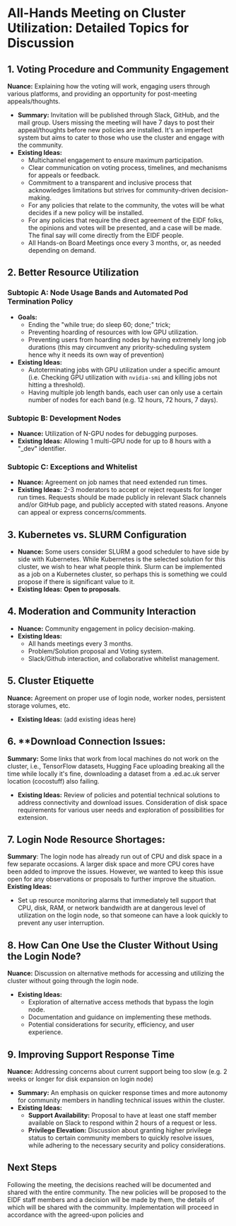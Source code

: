 # All-Hands Meeting on Cluster Utilization: Detailed Topics for Discussion

## 1. **Voting Procedure and Community Engagement**
   **Nuance:** Explaining how the voting will work, engaging users through various platforms, and providing an opportunity for post-meeting appeals/thoughts.
   - **Summary:** Invitation will be published through Slack, GitHub, and the mail group. Users missing the meeting will have 7 days to post their appeal/thoughts before new policies are installed. It's an imperfect system but aims to cater to those who use the cluster and engage with the community.
   - **Existing Ideas:**
      - Multichannel engagement to ensure maximum participation.
      - Clear communication on voting process, timelines, and mechanisms for appeals or feedback.
      - Commitment to a transparent and inclusive process that acknowledges limitations but strives for community-driven decision-making.
      - For any policies that relate to the community, the votes will be what decides if a new policy will be installed.
      - For any policies that require the direct agreement of the EIDF folks, the opinions and votes will be presented, and a case will be made. The final say will come directly from the EIDF people.
      - All Hands-on Board Meetings once every 3 months, or, as needed depending on demand.

## 2. **Better Resource Utilization**

### Subtopic A: Node Usage Bands and Automated Pod Termination Policy
   - **Goals:**
      - Ending the "while true; do sleep 60; done;" trick;
      - Preventing hoarding of resources with low GPU utilization.
      - Preventing users from hoarding nodes by having extremely long job durations (this may circumvent any priority-scheduling system hence why it needs its own way of prevention) 
   - **Existing Ideas:**
      - Autoterminating jobs with GPU utilization under a specific amount (i.e. Checking GPU utilization with `nvidia-smi` and killing jobs not hitting a threshold).
      - Having multiple job length bands, each user can only use a certain number of nodes for each band (e.g. 12 hours, 72 hours, 7 days).

### Subtopic B: Development Nodes
   - **Nuance:** Utilization of N-GPU nodes for debugging purposes.
   - **Existing Ideas:** Allowing 1 multi-GPU node for up to 8 hours with a "_dev" identifier.

### Subtopic C: Exceptions and Whitelist
   - **Nuance:** Agreement on job names that need extended run times.
   - **Existing Ideas:** 2-3 moderators to accept or reject requests for longer run times. Requests should be made publicly in relevant Slack channels and/or GitHub page, and publicly accepted with stated reasons. Anyone can appeal or express concerns/comments.

## 3. **Kubernetes vs. SLURM Configuration**
   - **Nuance:** Some users consider SLURM a good scheduler to have side by side with Kubernetes. While Kubernetes is the selected solution for this cluster, we wish to hear what people think. Slurm can be implemented as a job on a Kubernetes cluster, so perhaps this is something we could propose if there is significant value to it.
   - **Existing Ideas:** **Open to proposals**.

## 4. **Moderation and Community Interaction**
   - **Nuance:** Community engagement in policy decision-making.
   - **Existing Ideas:**
      - All hands meetings every 3 months.
      - Problem/Solution proposal and Voting system.
      - Slack/Github interaction, and collaborative whitelist management.

## 5. **Cluster Etiquette**
   **Nuance:** Agreement on proper use of login node, worker nodes, persistent storage volumes, etc.
   - **Existing Ideas:** (add existing ideas here)

## 6. **Download Connection Issues: 
   **Summary:** Some links that work from local machines do not work on the cluster, i.e., TensorFlow datasets, Hugging Face uploading breaking all the time while locally it's fine, downloading a dataset from a .ed.ac.uk server location (cocostuff) also failing.
   - **Existing Ideas:** Review of policies and potential technical solutions to address connectivity and download issues. Consideration of disk space requirements for various user needs and exploration of possibilities for extension.

## 7. **Login Node Resource Shortages**:
 **Summary**: The login node has already run out of CPU and disk space in a few separate occasions. A larger disk space and more CPU cores have been added to improve the issues. However, we wanted to keep this issue open for any observations or proposals to further improve the situation.
 **Existing Ideas:**
 - Set up resource monitoring alarms that immediately tell support that CPU, disk, RAM, or network bandwidth are at dangerous level of utilization on the login node, so that someone can have a look quickly to prevent any user interruption.
      
## 8. **How Can One Use the Cluster Without Using the Login Node?**
   **Nuance:** Discussion on alternative methods for accessing and utilizing the cluster without going through the login node.
   - **Existing Ideas:**
      - Exploration of alternative access methods that bypass the login node.
      - Documentation and guidance on implementing these methods.
      - Potential considerations for security, efficiency, and user experience.
        
## 9. **Improving Support Response Time**
   **Nuance:** Addressing concerns about current support being too slow (e.g. 2 weeks or longer for disk expansion on login node)
   - **Summary:** An emphasis on quicker response times and more autonomy for community members in handling technical issues within the cluster.
   - **Existing Ideas:**
      - **Support Availability:** Proposal to have at least one staff member available on Slack to respond within 2 hours of a request or less.
      - **Privilege Elevation:** Discussion about granting higher privilege status to certain community members to quickly resolve issues, while adhering to the necessary security and policy considerations.



## Next Steps
Following the meeting, the decisions reached will be documented and shared with the entire community. The new policies will be proposed to the EIDF staff members and a decision will be made by them, the details of which will be shared with the community. Implementation will proceed in accordance with the agreed-upon policies and
